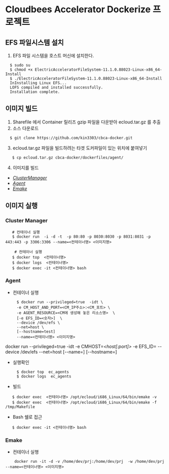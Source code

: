 # Cloudbees Accelerator Dockerize 프로젝트

## EFS 파일시스템 설치

  1. EFS 파일 시스템을 호스트 머신에 설치한다.

  ```console
    $ sudo su
    $ chmod +x ElectricAcceleratorFileSystem-11.1.0.88023-Linux-x86_64-Install
    $ ./ElectricAcceleratorFileSystem-11.1.0.88023-Linux-x86_64-Install
    InInstalling Linux EFS... 
    LOFS compiled and installed successfully.
    Installation complete.
  ``` 

## 이미지 빌드

  1. Sharefile 에서  Container 릴리즈 gzip 파일을 다운받아 ecloud.tar.gz 를 추출
  2. 소스 다운로드
  ```console
    $ git clone https://github.com/kin3303/cbca-docker.git
  ```
  3. ecloud.tar.gz 파일을 빌드하려는 타겟 도커파일이 있는 위치에 붙여넣기
  ```console
     $ cp ecloud.tar.gz cbca-docker/dockerfiles/agent/
  ```
  
  4. 이미지를 빌드
  - [*ClusterManager*](https://github.com/kin3303/cbca-docker/blob/master/dockerfiles/cm)
  - [*Agent*](https://github.com/kin3303/cbca-docker/tree/master/dockerfiles/agent)
  - [*Emake*](https://github.com/kin3303/cbca-docker/tree/master/dockerfiles/agent)  
  
  
## 이미지 실행

### Cluster Manager
  
  ```console
     # 컨테이너 실행
     $ docker run  -i -d -t  -p 80:80 -p 8030:8030 -p 8031:8031 -p 443:443 -p 3306:3306 --name=<컨테이너명> <이미지명>
     
      # 컨테이너 실행
     $ docker top  <컨테이너명>
     $ docker logs  <컨테이너명>
     $ docker exec -it <컨테이너명> bash
  ```
  
### Agent
   
  
  - 컨테이너 실행
  ```console
       $ docker run --privileged=true  -idt \
       -e CM_HOST_AND_PORT=<CM_IP주소>:<CM_포트> \
       -e AGENT_RESOURCE=<CM에 생성해 놓은 리소스명>  \
       [-e EFS_ID=<숫자>]  \
       --device /dev/efs \
       --net=host \
       [--hostname=test]
       --name=<컨테이너명> <이미지명>
  ```


docker run --privileged=true -idt -e CMHOST=*\<host\[:port\]\>* -e EFS_ID= --device /dev/efs --net=host [--name=] [--hostname=]


  - 실행확인  
  ```console
       $ docker top  ec_agents
       $ docker logs  ec_agents
  ```
  
  - 빌드
  ```console
     $ docker exec  <컨테이너명> /opt/ecloud/i686_Linux/64/bin/emake -v
     $ docker exec  <컨테이너명> /opt/ecloud/i686_Linux/64/bin/emake -f /tmp/Makefile
  ```
  
  - Bash 쉘로 접근

  ```console
     $ docker exec -it <컨테이너명> bash
  ```
  
### Emake
  
  - 컨테이너 실행
  
  ```console
      docker run -it -d -v /home/dev/prj:/home/dev/prj  -w /home/dev/prj --name=<컨테이너명> <이미지명>
  ```   
